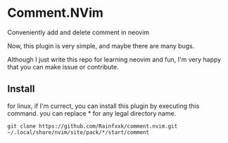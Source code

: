 # Comment.NVim
Conveniently add and delete comment in neovim

Now, this plugin is very simple, and maybe there are many bugs. 

Although I just write this repo for learning neovim and fun, I'm very happy that you can make issue or contribute.

## Install

for linux, if I'm currect, you can install this plugin by executing this command. you can replace * for any legal directory name.
```shell
git clone https://github.com/Rainfxxk/comment.nvim.git ~/.local/share/nvim/site/pack/*/start/comment
```
